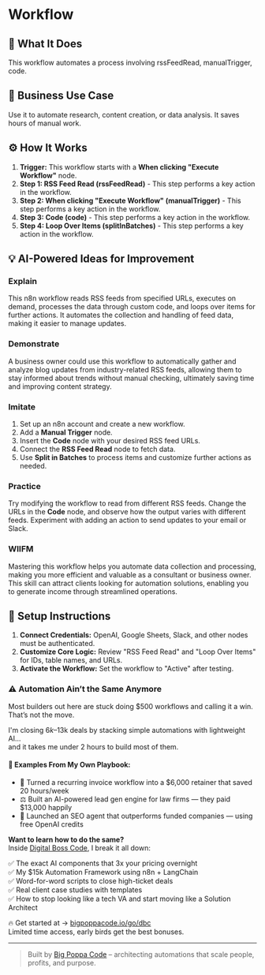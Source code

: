 # Workflow

## 🚀 What It Does
This workflow automates a process involving rssFeedRead, manualTrigger, code.

## 💼 Business Use Case
Use it to automate research, content creation, or data analysis. It saves hours of manual work.

## ⚙️ How It Works
1.  **Trigger:** This workflow starts with a **When clicking "Execute Workflow"** node.
2. **Step 1: RSS Feed Read (rssFeedRead)** - This step performs a key action in the workflow.
3. **Step 2: When clicking "Execute Workflow" (manualTrigger)** - This step performs a key action in the workflow.
4. **Step 3: Code (code)** - This step performs a key action in the workflow.
5. **Step 4: Loop Over Items (splitInBatches)** - This step performs a key action in the workflow.

## 💡 AI-Powered Ideas for Improvement
### Explain
This n8n workflow reads RSS feeds from specified URLs, executes on demand, processes the data through custom code, and loops over items for further actions. It automates the collection and handling of feed data, making it easier to manage updates.

### Demonstrate
A business owner could use this workflow to automatically gather and analyze blog updates from industry-related RSS feeds, allowing them to stay informed about trends without manual checking, ultimately saving time and improving content strategy.

### Imitate
1. Set up an n8n account and create a new workflow.
2. Add a **Manual Trigger** node.
3. Insert the **Code** node with your desired RSS feed URLs.
4. Connect the **RSS Feed Read** node to fetch data.
5. Use **Split in Batches** to process items and customize further actions as needed.

### Practice
Try modifying the workflow to read from different RSS feeds. Change the URLs in the **Code** node, and observe how the output varies with different feeds. Experiment with adding an action to send updates to your email or Slack.

### WIIFM
Mastering this workflow helps you automate data collection and processing, making you more efficient and valuable as a consultant or business owner. This skill can attract clients looking for automation solutions, enabling you to generate income through streamlined operations.

## 🔧 Setup Instructions
1. **Connect Credentials:** OpenAI, Google Sheets, Slack, and other nodes must be authenticated.
2. **Customize Core Logic:** Review "RSS Feed Read" and "Loop Over Items" for IDs, table names, and URLs.
3. **Activate the Workflow:** Set the workflow to "Active" after testing.

### ⚠️ Automation Ain’t the Same Anymore

Most builders out here are stuck doing $500 workflows and calling it a win.  
That’s not the move.  

I'm closing $6k–$13k deals by stacking simple automations with lightweight AI...  
and it takes me under 2 hours to build most of them.

#### 🧠 Examples From My Own Playbook:
- 🔁 Turned a recurring invoice workflow into a $6,000 retainer that saved 20 hours/week  
- ⚖️ Built an AI-powered lead gen engine for law firms — they paid $13,000 happily  
- 🚀 Launched an SEO agent that outperforms funded companies — using free OpenAI credits  

**Want to learn how to do the same?**  
Inside [Digital Boss Code](https://bigpoppacode.io/go/dbc), I break it all down:

✅ The exact AI components that 3x your pricing overnight  
✅ My $15k Automation Framework using n8n + LangChain  
✅ Word-for-word scripts to close high-ticket deals  
✅ Real client case studies with templates  
✅ How to stop looking like a tech VA and start moving like a Solution Architect  

🔥 Get started at → [bigpoppacode.io/go/dbc](https://bigpoppacode.io/go/dbc)  
Limited time access, early birds get the best bonuses.

---
> Built by [Big Poppa Code](https://bigpoppacode.io) – architecting automations that scale people, profits, and purpose.

